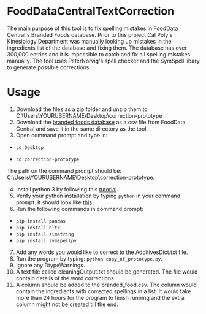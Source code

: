 # FoodDataCentralTextCorrection
The main purpose of this tool is to fix spelling mistakes in FoodData Central's Branded Foods database. Prior to this project Cal Poly's Kinesiology Department was manually looking up mistakes in the ingredients list of the database and fixing them. The database has over 300,000 entries and it is impossible to catch and fix all spelling mistakes manually. The tool uses PeterNorvig's spell checker and the SymSpell libary to generate possible corrections.

# Usage
1) Download the files as a zip folder and unzip them to C:\Users\YOURUSERNAME\Desktop\correction-prototype
2) Download the [branded foods database](https://data.nal.usda.gov/dataset/usda-branded-food-products-database) as a csv file from FoodData Central and save it in the same directory as the tool.
3) Open command prompt and type in: 

 - ```cd Desktop```

 - ```cd correction-prototype```

  The path on the command prompt should be: C:\Users\YOURUSERNAME\Desktop\correction-prototype.
  
4) Install python 3 by following this [tutorial](https://phoenixnap.com/kb/how-to-install-python-3-windows).
5) Verify your python installation by typing ```python``` in your command prompt. It should look like [this](https://drive.google.com/file/d/17EINfJJ662u4BVEOv0mUANDx8q_GLqis/view).
6) Run the following commands in command prompt: 
- ```pip install pandas```
- ```pip install nltk```
- ```pip install simstring```
- ```pip install symspellpy```
7) Add any words you would like to correct to the AdditivesDict.txt file.
8) Run the program by typing: ```python copy_of_prototype.py```.
9) Ignore any DtypeWarnings. 
10) A text file called cleaningOutput.txt should be generated. The file would contain details of the word corrections. 
11) A column should be added to the branded_food.csv. The column would contain the ingredients with corrected spellings in a list. It would take more than 24 hours for the program to finish running and the extra column might not be created till the end.  

